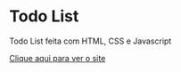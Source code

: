# Todo List
 Todo List feita com HTML, CSS e Javascript

[Clique aqui para ver o site](https://fellipecastro.github.io/todo-list/)
